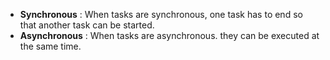 * **Synchronous** : When tasks are synchronous, one task has to end so that another task can be started.
* **Asynchronous** : When tasks are asynchronous. they can be executed at the same time.
